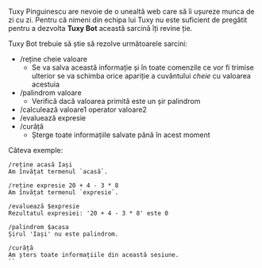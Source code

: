 Tuxy Pinguinescu are nevoie de o unealtă web care să îi ușureze munca de zi cu zi.
Pentru că nimeni din echipa lui Tuxy nu este suficient de pregătit pentru a dezvolta **Tuxy Bot** această sarcină îți revine ție.

Tuxy Bot trebuie să știe să rezolve următoarele sarcini:

- /reține cheie valoare
    - Se va salva această informație și în toate comenzile ce vor fi trimise ulterior se va schimba orice apariție a cuvântului *cheie* cu valoarea acestuia
- /palindrom valoare
    - Verifică dacă valoarea primită este un șir palindrom
- /calculează valoare1 operator valoare2
- /evaluează expresie
- /curăță
    - Șterge toate informațiile salvate până în acest moment

Câteva exemple:

```
/reține acasă Iași
Am învățat termenul `acasă`.

/reține expresie 20 + 4 - 3 * 8
Am învățat termenul `expresie`.

/evaluează $expresie
Rezultatul expresiei: '20 + 4 - 3 * 8' este 0

/palindrom $acasa
Șirul 'Iași' nu este palindrom.

/curăță
Am șters toate informațiile din această sesiune.
``

